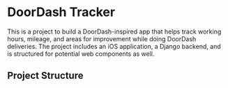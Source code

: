 # DoorDash Tracker

This is a project to build a DoorDash-inspired app that helps track working hours, mileage, and areas for improvement while doing DoorDash deliveries. The project includes an iOS application, a Django backend, and is structured for potential web components as well.

## Project Structure

